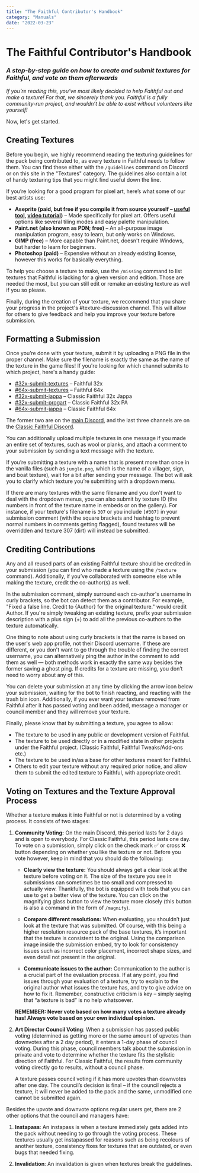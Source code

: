 ```yaml
---
title: "The Faithful Contributor's Handbook"
category: "Manuals"
date: "2022-03-23"
---
```


# The Faithful Contributor's Handbook
### *A step-by-step guide on how to create and submit textures for Faithful, and vote on them afterwards*

*If you’re reading this, you’ve most likely decided to help Faithful out and make a texture! For that, we sincerely thank you. Faithful is a fully community-run project, and wouldn’t be able to exist without volunteers like yourself!*

Now, let's get started.

## Creating Textures

Before you begin, we highly recommend reading the texturing guidelines for the pack being contributed to, as every texture in Faithful needs to follow them. You can find these either with the `/guidelines` command on Discord or on this site in the "Textures" category. The guidelines also contain a lot of handy texturing tips that you might find useful down the line.

If you’re looking for a good program for pixel art, here’s what some of our best artists use:
- **Aseprite (paid, but free if you compile it from source yourself – [useful tool](https://github.com/TheLiteCrafter/AsepriteTool/releases/), [video tutorial](https://youtu.be/4amv2bAWJAA))** – Made specifically for pixel art. Offers useful options like several tiling modes and easy palette manipulation.
- **Paint.net (also known as PDN; free)** – An all-purpose image manipulation program, easy to learn, but only works on Windows.
- **GIMP (free)** – More capable than Paint.net, doesn't require Windows, but harder to learn for beginners.
- **Photoshop (paid)** – Expensive without an already existing license, however this works for basically everything.

To help you choose a texture to make, use the `/missing` command to list textures that Faithful is lacking for a given version and edition. Those are needed the most, but you can still edit or remake an existing texture as well if you so please.

Finally, during the creation of your texture, we recommend that you share your progress in the project's #texture-discussion channel. This will allow for others to give feedback and help you improve your texture before submission.

## Formatting a Submission

Once you’re done with your texture, submit it by uploading a PNG file in the proper channel. Make sure the filename is exactly the same as the name of the texture in the game files! If you're looking for which channel submits to which project, here's a handy guide:
- [#32x-submit-textures](https://discord.com/channels/773983706582482946/773987409993793546) – Faithful 32x
- [#64x-submit-textures](https://discord.com/channels/773983706582482946/931887174977208370) – Faithful 64x
- [#32x-submit-jappa](https://discord.com/channels/814198513847631944/814201529032114226) – Classic Faithful 32x Jappa
- [#32x-submit-progart](https://discord.com/channels/814198513847631944/909503944118648883) – Classic Faithful 32x PA
- [#64x-submit-jappa](https://discord.com/channels/814198513847631944/814209343502286899) – Classic Faithful 64x

The former two are on the [main Discord](https://discord.gg/sN9YRQbBv7), and the last three channels are on the [Classic Faithful Discord](https://discord.gg/KSEhCVtg4J).

You can additionally upload multiple textures in one message if you made an entire set of textures, such as wool or planks, and attach a comment to your submission by sending a text message with the texture.

If you’re submitting a texture with a name that is present more than once in the vanilla files (such as `jungle.png`, which is the name of a villager, sign, and boat texture), wait for a bit after sending your message. The bot will ask you to clarify which texture you’re submitting with a dropdown menu.

If there are many textures with the same filename and you don't want to deal with the dropdown menus, you can also submit by texture ID (the numbers in front of the texture name in embeds or on the gallery). For instance, if your texture's filename is `307` or you include `[#307]` in your submission comment (with the square brackets and hashtag to prevent normal numbers in comments getting flagged), found textures will be overridden and texture 307 (dirt) will instead be submitted.

## Crediting Contributions

Any and all reused parts of an existing Faithful texture should be credited in your submission (you can find who made a texture using the `/texture` command). Additionally, if you’ve collaborated with someone else while making the texture, credit the co-author(s) as well.

In the submission comment, simply surround each co-author's username in curly brackets, so the bot can detect them as a contributor. For example, "Fixed a false line. Credit to {Author} for the original texture." would credit Author. If you're simply tweaking an existing texture, prefix your submission description with a plus sign (+) to add all the previous co-authors to the texture automatically.

One thing to note about using curly brackets is that the name is based on the user's web app profile, not their Discord username. If these are different, or you don't want to go through the trouble of finding the correct username, you can alternatively ping the author in the comment to add them as well — both methods work in exactly the same way besides the former saving a ghost ping. If credits for a texture are missing, you don’t need to worry about any of this.

You can delete your submission at any time by clicking the arrow icon below your submission, waiting for the bot to finish reacting, and reacting with the trash bin icon. Additionally, if you ever want your texture removed from Faithful after it has passed voting and been added, message a manager or council member and they will remove your texture.

Finally, please know that by submitting a texture, you agree to allow:
- The texture to be used in any public or development version of Faithful.
- The texture to be used directly or in a modified state in other projects under the Faithful project. (Classic Faithful, Faithful Tweaks/Add-ons etc.)
- The texture to be used in/as a base for other textures meant for Faithful.
- Others to edit your texture without any required prior notice, and allow them to submit the edited texture to Faithful, with appropriate credit.

## Voting on Textures and the Texture Approval Process

Whether a texture makes it into Faithful or not is determined by a voting process. It consists of two stages:

1. **Community Voting:**
    On the main Discord, this period lasts for 2 days and is open to everybody. For Classic Faithful, this period lasts one day. To vote on a submission, simply click on the check mark ✅ or cross ❌ button depending on whether you like the texture or not. Before you vote however, keep in mind that you should do the following:
    - **Clearly view the texture:** You should always get a clear look at the texture before voting on it. The size of the texture you see in submissions can sometimes be too small and compressed to actually view. Thankfully, the bot is equipped with tools that you can use to get a better view of the texture. You can click on the magnifying glass button to view the texture more closely (this button is also a command in the form of `/magnify`).

    - **Compare different resolutions:** When evaluating, you shouldn’t just look at the texture that was submitted. Of course, with this being a higher resolution resource pack of the base textures, it’s important that the texture is consistent to the original. Using the comparison image inside the submission embed, try to look for consistency issues such as incorrect color placement, incorrect shape sizes, and even detail not present in the original.

    - **Communicate issues to the author:** Communication to the author is a crucial part of the evaluation process. If at any point, you find issues through your evaluation of a texture, try to explain to the original author what issues the texture has, and try to give advice on how to fix it. Remember, constructive criticism is key – simply saying that “a texture is bad” is no help whatsoever.

    **REMEMBER: Never vote based on how many votes a texture already has! Always vote based on your own individual opinion.**

2. **Art Director Council Voting**: When a submission has passed public voting (determined as getting more or the same amount of upvotes than downvotes after a 2 day period), it enters a 1-day phase of council voting. During this phase, council members talk about the submission in private and vote to determine whether the texture fits the stylistic direction of Faithful. For Classic Faithful, the results from community voting directly go to results, without a council phase.

    A texture passes council voting if it has more upvotes than downvotes after one day. The council’s decision is final – if the council rejects a texture, it will never be added to the pack and the same, unmodified one cannot be submitted again.

Besides the upvote and downvote options regular users get, there are 2 other options that the council and managers have:

1. **Instapass**: An instapass is when a texture immediately gets added into the pack without needing to go through the voting process. These textures usually get instapassed for reasons such as being recolours of another texture, consistency fixes for textures that are outdated, or even bugs that needed fixing.

2. **Invalidation**: An invalidation is given when textures break the guidelines.





